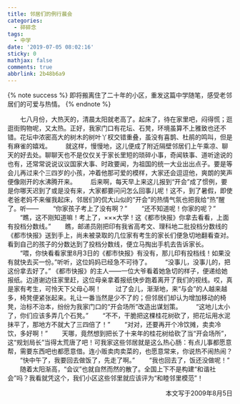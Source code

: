 ```yaml
---
title: 邻居们的例行晨会
categories:
  - 碎碎念
tags:
  - 中学
date: '2019-07-05 08:02:16'
sticky: 0
mathjax: false
comments: true
abbrlink: 2b48b6a9
---
```

{% note success %}
即将搬离住了二十年的小区，重发这篇中学随笔，感受老邻居们的可爱与热情。
{% endnote %}

&emsp;&emsp;七八月份，大热天的，清晨太阳就老高了。起床了，待在家里吧，闷得慌；逛逛街购物呢，又太热。正好，我家门口有花坛、石凳，环境虽算不上雅致也还不错。花坛中浓密高大的树木的树叶丫杈交错重叠，虽没有喜鹊、杜鹃的鸣叫，但是有麻雀的嬉戏。<!-- more -->
　　就这样，慢慢地，这儿便成了附近隔壁邻居们上午乘凉、聊天的好去处。聊聊天也不是仅仅关于家长里短的琐碎小事，奇闻轶事、道听途说的也有，还常常说说议议国家大事、时政要闻，为祖国的统一大业出出点子。要是等会儿再过来个三四岁的小孩，冲着他那可爱的模样，大家还会逗逗他，爽朗的笑声便像刚开的水沸腾开来。
　　后来啊，每天早上来这儿报到“开会”成了惯例，要是你哪天迟到了或是没有来，大家都要问问怎么回事儿呢！这不，到了暑假，即使老爸老妈不来催我起床，邻居们的侃大山似的“开会”的热情气氛也把我给“热”醒了。听——
　　“你家孩子考上了没有啊？”
　　“还不知道呢！你家的呢？”
　　“瞧，这不刚知道嘛！考上了，×××大学！这《都市快报》你拿去看看，上面有投档分数线。”
　　瞧，邮递员刚把印有我省高考文、理科地二批投档分数线的《都市快报》送到手上，尚未被录取的几位家有考生的家长们便急切地翻看查对。看到自己的孩子的分数达到了投档分数线，便立马掏出手机去告诉家长。
　　“喂，你快看看家里8月3日的《都市快报》有没有，那儿印有投档线！如果没有就快去买一份。”听听，这位妈妈已经急不可待了。
　　“没事儿，没事儿的，把这份拿去好了。” 《都市快报》的主人——一位大爷看着她急切的样子，便递给她报纸。边道谢边往家里赶，这位母亲拿着报纸快步跑着离开了我们的视线。哎，真是家有考生，可怜天下父母心啊！
　　过了会儿，渐渐地，来“与会”的人越来越多，椅凳便紧张起来。礼让一番当然是少不了的；但邻居们却认为增加移动的椅凳，治标不治本，纷纷为我家门口的“开会场所”改造出谋划策。
　　“这地儿太小了，你们应该多弄几个石凳。”
　　“不不，干脆把这棵桂花树砍了，把花坛用水泥抹平了，那地方不就大了三四倍了！”
　　“对对，还要再开个冷饮摊，卖卖冷饮，多好啊！”
　　天哪，竟然想到把长了十来年的桂花树给砍了当“开会场所”，这“规划局长”当得太荒唐了吧！可我家这些邻居就是这么热心肠：有点儿事都愿意帮，需要东西吧也都愿意借。连小贩卖肉卖菜的，也愿意常来，你说热不闹热闹？
　　“快中午了，我要回去做饭了，先走了啊。”
　　“我也回去了，饭还没做呢！”
　　随着太阳渐高，“会议”也就自然而然的散了。全国上下不是构建“和谐社会”吗？我看就凭这个，我们小区这些邻里就应该评为“和睦邻里模范”！

<p align="right">
本文写于2009年8月5日
